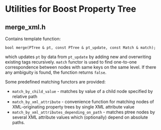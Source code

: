 # Utilities for Boost Property Tree

## merge_xml.h
Contains template function:

    bool merge(PTree & pt, const PTree & pt_update, const Match & match);
    
which updates `pt` by data from `pt_update` by adding new and overwriting existing tags recursively. `match` functor is used to find one-to-one correspondence between nodes with same keys on the same level.
If there any ambiguity is found, the function returns `false`.

Some predefined matching functors are provided:
* `match_by_child_value` - matches by value of a child node specified by relative path
* `match_by_xml_attribute` - convenience function for matching nodes of XML-originating property trees by single XML attribute value
* `match_by_xml_attributes_depending_on_path` - matches ptree nodes by several XML attribute values which (optionally) depend on absolute paths.

